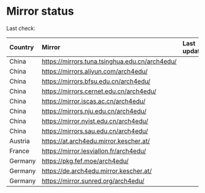 <script src="./time.js"></script>
# Mirror status
Last check: <script type="text/javascript">localize(1705785319.3613942);</script>

|Country|Mirror|Last update|
|:------|:-----|:----------|
|China|https://mirrors.tuna.tsinghua.edu.cn/arch4edu/|<script type="text/javascript">localize(1705732397);</script>|
|China|https://mirrors.aliyun.com/arch4edu/|<script type="text/javascript">localize(1705732397);</script>|
|China|https://mirrors.bfsu.edu.cn/arch4edu/|<script type="text/javascript">localize(1705732397);</script>|
|China|https://mirrors.cernet.edu.cn/arch4edu/|<script type="text/javascript">localize(1705775530);</script>|
|China|https://mirror.iscas.ac.cn/arch4edu/|<script type="text/javascript">localize(1705732397);</script>|
|China|https://mirrors.nju.edu.cn/arch4edu/|<script type="text/javascript">localize(1705689142);</script>|
|China|https://mirror.nyist.edu.cn/arch4edu/|<script type="text/javascript">localize(1705775530);</script>|
|China|https://mirrors.sau.edu.cn/arch4edu/|<script type="text/javascript">localize(1705775530);</script>|
|Austria|https://at.arch4edu.mirror.kescher.at/|<script type="text/javascript">localize(1705775530);</script>|
|France|https://mirror.lesviallon.fr/arch4edu/|<script type="text/javascript">localize(1705732397);</script>|
|Germany|https://pkg.fef.moe/arch4edu/|<script type="text/javascript">localize(1705775530);</script>|
|Germany|https://de.arch4edu.mirror.kescher.at/|<script type="text/javascript">localize(1705775530);</script>|
|Germany|https://mirror.sunred.org/arch4edu/|<script type="text/javascript">localize(1705775530);</script>|

<script src="./tablefilter/tablefilter.js"></script>
<script src="./table.js"></script>